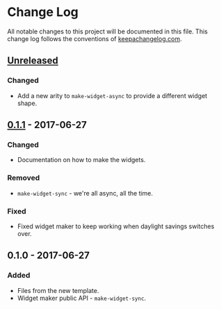 # Change Log
All notable changes to this project will be documented in this file. This change log follows the conventions of [keepachangelog.com](http://keepachangelog.com/).

## [Unreleased]
### Changed
- Add a new arity to `make-widget-async` to provide a different widget shape.

## [0.1.1] - 2017-06-27
### Changed
- Documentation on how to make the widgets.

### Removed
- `make-widget-sync` - we're all async, all the time.

### Fixed
- Fixed widget maker to keep working when daylight savings switches over.

## 0.1.0 - 2017-06-27
### Added
- Files from the new template.
- Widget maker public API - `make-widget-sync`.

[Unreleased]: https://github.com/your-name/pbt/compare/0.1.1...HEAD
[0.1.1]: https://github.com/your-name/pbt/compare/0.1.0...0.1.1
